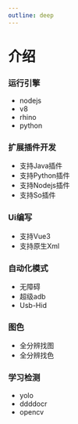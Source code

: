 ```yaml
---
outline: deep
---
```


# 介绍

### 运行引擎

- nodejs
- v8
- rhino
- python

### 扩展插件开发

- 支持Java插件
- 支持Python插件
- 支持Nodejs插件
- 支持So插件

### Ui编写

- 支持Vue3
- 支持原生Xml

### 自动化模式

- 无障碍
- 超级adb
- Usb-Hid

### 图色

- 全分辨找图
- 全分辨找色

### 学习检测

- yolo
- ddddocr
- opencv
